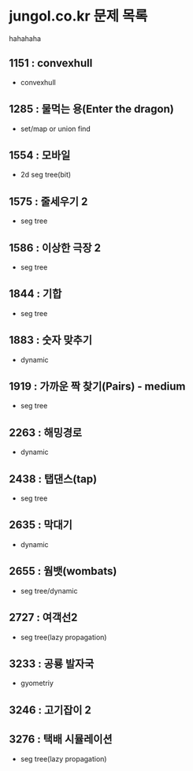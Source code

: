 # jungol.co.kr 문제 목록

hahahaha

## 1151 : convexhull
- convexhull

## 1285 : 물먹는 용(Enter the dragon)
- set/map or union find

## 1554 : 모바일
- 2d seg tree(bit)

## 1575 : 줄세우기 2
- seg tree

## 1586 : 이상한 극장 2
- seg tree

## 1844 : 기합
- seg tree

## 1883 : 숫자 맞추기
- dynamic

## 1919 : 가까운 짝 찾기(Pairs) - medium
- seg tree

## 2263 : 해밍경로
- dynamic

## 2438 : 탭댄스(tap)
- seg tree

## 2635 : 막대기
- dynamic

## 2655 : 웜뱃(wombats)
- seg tree/dynamic

## 2727 : 여객선2
- seg tree(lazy propagation)

## 3233 : 공룡 발자국
- gyometriy

## 3246 : 고기잡이 2

## 3276 : 택배 시뮬레이션
- seg tree(lazy propagation)
